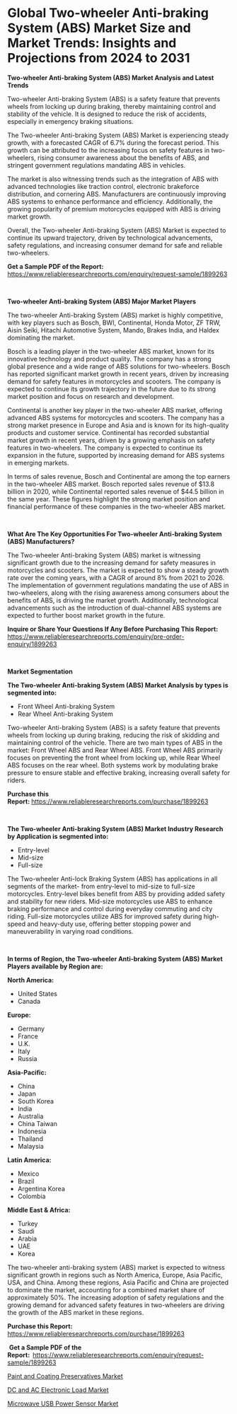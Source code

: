 <p><h1>Global Two-wheeler Anti-braking System  (ABS) Market Size and Market Trends: Insights and Projections from 2024 to 2031</h1></p><p><strong>Two-wheeler Anti-braking System  (ABS) Market Analysis and Latest Trends</strong></p>
<p><p>Two-wheeler Anti-braking System (ABS) is a safety feature that prevents wheels from locking up during braking, thereby maintaining control and stability of the vehicle. It is designed to reduce the risk of accidents, especially in emergency braking situations.</p><p>The Two-wheeler Anti-braking System (ABS) Market is experiencing steady growth, with a forecasted CAGR of 6.7% during the forecast period. This growth can be attributed to the increasing focus on safety features in two-wheelers, rising consumer awareness about the benefits of ABS, and stringent government regulations mandating ABS in vehicles.</p><p>The market is also witnessing trends such as the integration of ABS with advanced technologies like traction control, electronic brakeforce distribution, and cornering ABS. Manufacturers are continuously improving ABS systems to enhance performance and efficiency. Additionally, the growing popularity of premium motorcycles equipped with ABS is driving market growth.</p><p>Overall, the Two-wheeler Anti-braking System (ABS) Market is expected to continue its upward trajectory, driven by technological advancements, safety regulations, and increasing consumer demand for safe and reliable two-wheelers.</p></p>
<p><strong>Get a Sample PDF of the Report:&nbsp;</strong> <a href="https://www.reliableresearchreports.com/enquiry/request-sample/1899263">https://www.reliableresearchreports.com/enquiry/request-sample/1899263</a></p>
<p>&nbsp;</p>
<p><strong>Two-wheeler Anti-braking System  (ABS) Major Market Players</strong></p>
<p><p>The two-wheeler Anti-braking System (ABS) market is highly competitive, with key players such as Bosch, BWI, Continental, Honda Motor, ZF TRW, Aisin Seiki, Hitachi Automotive System, Mando, Brakes India, and Haldex dominating the market. </p><p>Bosch is a leading player in the two-wheeler ABS market, known for its innovative technology and product quality. The company has a strong global presence and a wide range of ABS solutions for two-wheelers. Bosch has reported significant market growth in recent years, driven by increasing demand for safety features in motorcycles and scooters. The company is expected to continue its growth trajectory in the future due to its strong market position and focus on research and development.</p><p>Continental is another key player in the two-wheeler ABS market, offering advanced ABS systems for motorcycles and scooters. The company has a strong market presence in Europe and Asia and is known for its high-quality products and customer service. Continental has recorded substantial market growth in recent years, driven by a growing emphasis on safety features in two-wheelers. The company is expected to continue its expansion in the future, supported by increasing demand for ABS systems in emerging markets.</p><p>In terms of sales revenue, Bosch and Continental are among the top earners in the two-wheeler ABS market. Bosch reported sales revenue of $13.8 billion in 2020, while Continental reported sales revenue of $44.5 billion in the same year. These figures highlight the strong market position and financial performance of these companies in the two-wheeler ABS market.</p></p>
<p>&nbsp;</p>
<p><strong>What Are The Key Opportunities For Two-wheeler Anti-braking System  (ABS) Manufacturers?</strong></p>
<p><p>The Two-wheeler Anti-braking System (ABS) market is witnessing significant growth due to the increasing demand for safety measures in motorcycles and scooters. The market is expected to show a steady growth rate over the coming years, with a CAGR of around 8% from 2021 to 2026. The implementation of government regulations mandating the use of ABS in two-wheelers, along with the rising awareness among consumers about the benefits of ABS, is driving the market growth. Additionally, technological advancements such as the introduction of dual-channel ABS systems are expected to further boost market growth in the future.</p></p>
<p><strong>Inquire or Share Your Questions If Any Before Purchasing This Report:</strong> <a href="https://www.reliableresearchreports.com/enquiry/pre-order-enquiry/1899263">https://www.reliableresearchreports.com/enquiry/pre-order-enquiry/1899263</a></p>
<p>&nbsp;</p>
<p><strong>Market Segmentation</strong></p>
<p><strong>The Two-wheeler Anti-braking System  (ABS) Market Analysis by types is segmented into:</strong></p>
<p><ul><li>Front Wheel Anti-braking System</li><li>Rear Wheel Anti-braking System</li></ul></p>
<p><p>Two-wheeler Anti-braking System (ABS) is a safety feature that prevents wheels from locking up during braking, reducing the risk of skidding and maintaining control of the vehicle. There are two main types of ABS in the market: Front Wheel ABS and Rear Wheel ABS. Front Wheel ABS primarily focuses on preventing the front wheel from locking up, while Rear Wheel ABS focuses on the rear wheel. Both systems work by modulating brake pressure to ensure stable and effective braking, increasing overall safety for riders.</p></p>
<p><strong>Purchase this Report:&nbsp;</strong><a href="https://www.reliableresearchreports.com/purchase/1899263">https://www.reliableresearchreports.com/purchase/1899263</a></p>
<p>&nbsp;</p>
<p><strong>The Two-wheeler Anti-braking System  (ABS) Market Industry Research by Application is segmented into:</strong></p>
<p><ul><li>Entry-level</li><li>Mid-size</li><li>Full-size</li></ul></p>
<p><p>The Two-wheeler Anti-lock Braking System (ABS) has applications in all segments of the market- from entry-level to mid-size to full-size motorcycles. Entry-level bikes benefit from ABS by providing added safety and stability for new riders. Mid-size motorcycles use ABS to enhance braking performance and control during everyday commuting and city riding. Full-size motorcycles utilize ABS for improved safety during high-speed and heavy-duty use, offering better stopping power and maneuverability in varying road conditions.</p></p>
<p>&nbsp;</p>
<p><strong>In terms of Region, the Two-wheeler Anti-braking System  (ABS) Market Players available by Region are:</strong></p>
<p>
    <p> <strong> North America: </strong>
        <ul>
            <li>United States</li>
            <li>Canada</li>
        </ul>
        </p> 
    <p> <strong> Europe: </strong>
        <ul>
            <li>Germany</li>
            <li>France</li>
            <li>U.K.</li>
            <li>Italy</li>
            <li>Russia</li>
        </ul>
        </p> 
    <p> <strong> Asia-Pacific: </strong>
        <ul>
            <li>China</li>
            <li>Japan</li>
            <li>South Korea</li>
            <li>India</li>
            <li>Australia</li>
            <li>China Taiwan</li>
            <li>Indonesia</li>
            <li>Thailand</li>
            <li>Malaysia</li>
        </ul>
        </p> 
    <p> <strong> Latin America: </strong>
        <ul>
            <li>Mexico</li>
            <li>Brazil</li>
            <li>Argentina Korea</li>
            <li>Colombia</li>
        </ul>
        </p> 
    <p> <strong> Middle East & Africa: </strong>
        <ul>
            <li>Turkey</li>
            <li>Saudi</li>
            <li>Arabia</li>
            <li>UAE</li>
            <li>Korea</li>
        </ul>
    </p>
    </p>
<p><p>The two-wheeler anti-braking system (ABS) market is expected to witness significant growth in regions such as North America, Europe, Asia Pacific, USA, and China. Among these regions, Asia Pacific and China are projected to dominate the market, accounting for a combined market share of approximately 50%. The increasing adoption of safety regulations and the growing demand for advanced safety features in two-wheelers are driving the growth of the ABS market in these regions.</p></p>
<p><strong>Purchase this Report: </strong><a href="https://www.reliableresearchreports.com/purchase/1899263">https://www.reliableresearchreports.com/purchase/1899263</a></p>
<p>&nbsp;<strong>Get a Sample PDF of the Report:&nbsp;&nbsp;</strong><a href="https://www.reliableresearchreports.com/enquiry/request-sample/1899263">https://www.reliableresearchreports.com/enquiry/request-sample/1899263</a></p>
<p><strong></strong></p>
<p><p><a href="https://view.publitas.com/reportprime-1/paint-and-coating-preservatives-market-dynamics-2023-2030-also-about-its-market-trends-projections-and-opportunities/">Paint and Coating Preservatives Market</a></p><p><a href="https://view.publitas.com/reportprime-1/dc-and-ac-electronic-load-market-offer-valuable-insights-into-market-size-market-share-market-trends-and-projections-spanning-from-2023-to-2030/">DC and AC Electronic Load Market</a></p><p><a href="https://view.publitas.com/reportprime-1/microwave-usb-power-sensor-market-share-market-new-trends-analysis-report-by-type-by-application-by-end-use-by-region-and-segment-forecasts-2023-2030/">Microwave USB Power Sensor Market</a></p></p>